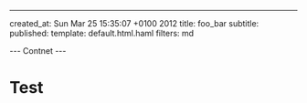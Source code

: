 ---
created_at: Sun Mar 25 15:35:07 +0100 2012
title: foo_bar
subtitle: 
published:
template: default.html.haml
filters: md

--- Contnet ---
# Test
